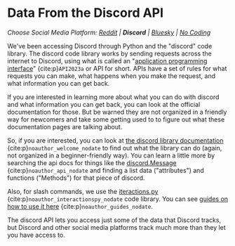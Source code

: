 # Data From the Discord API
_Choose Social Media Platform: <a href='../../reddit/ch08_data_mining/02_platform_api_data.html'>Reddit</a> | __Discord__ | <a href='../../bsky/ch08_data_mining/02_platform_api_data.html'>Bluesky</a> | <a href='../../nocode/ch08_data_mining/02_platform_api_data.html'>No Coding</a>_


We've been accessing Discord through Python and the "discord" code library. The discord code library works by sending requests across the internet to Discord, using what is called an "[application programming interface](https://en.wikipedia.org/wiki/API)" {cite:p}`API2023a` or API for short. APIs have a set of rules for what requests you can make, what happens when you make the request, and what information you can get back.

If you are interested in learning more about what you can do with discord and what information you can get back, you can look at the official documentation for those. But be warned they are not organized in a friendly way for newcomers and take some getting used to to figure out what these documentation pages are talking about.

So, if you are interested, you can look at [the discord library documentation](https://discordpy.readthedocs.io/en/stable/) {cite:p}`noauthor_welcome_nodate` to find out what the library can do (again, not organized in a beginner-friendly way). You can learn a little more by searching the api docs for things like the [discord.Message](https://discordpy.readthedocs.io/en/stable/api.html#discord.Message) {cite:p}`noauthor_api_nodate` and finding a list data ("attributes") and functions ("Methods") for that piece of discord.


Also, for slash commands, we use the [iteractions.py](https://interactions-py.github.io/interactions.py/) {cite:p}`noauthor_interactionspy_nodate` code library. You can see [guides on how to use it here](https://interactions-py.github.io/interactions.py/Guides/) {cite:p}`noauthor_guides_nodate`.

The discord API lets you access just some of the data that Discord tracks, but Discord and other social media platforms track much more than they let you have access to.
